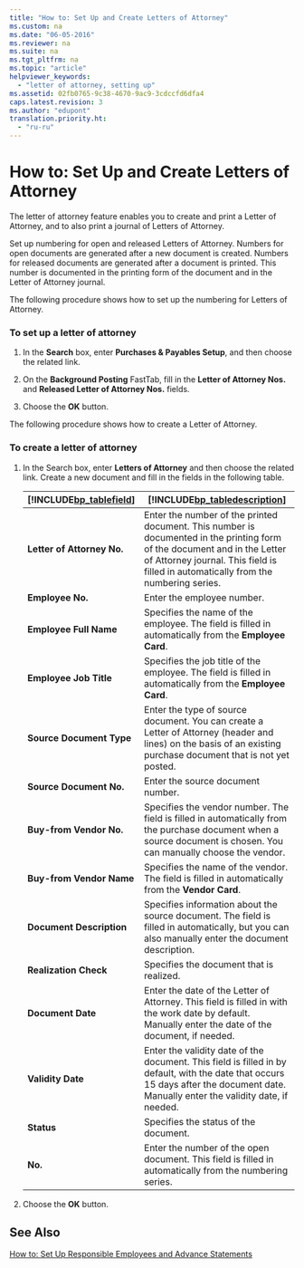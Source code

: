 ```yaml
---
title: "How to: Set Up and Create Letters of Attorney"
ms.custom: na
ms.date: "06-05-2016"
ms.reviewer: na
ms.suite: na
ms.tgt_pltfrm: na
ms.topic: "article"
helpviewer_keywords: 
  - "letter of attorney, setting up"
ms.assetid: 02fb0765-9c38-4670-9ac9-3cdccfd6dfa4
caps.latest.revision: 3
ms.author: "edupont"
translation.priority.ht: 
  - "ru-ru"
---
```

# How to: Set Up and Create Letters of Attorney
The letter of attorney feature enables you to create and print a Letter of Attorney, and to also print a journal of Letters of Attorney.  
  
 Set up numbering for open and released Letters of Attorney. Numbers for open documents are generated after a new document is created. Numbers for released documents are generated after a document is printed. This number is documented in the printing form of the document and in the Letter of Attorney journal.  
  
 The following procedure shows how to set up the numbering for Letters of Attorney.  
  
### To set up a letter of attorney  
  
1.  In the **Search** box, enter **Purchases & Payables Setup**, and then choose the related link.  
  
2.  On the **Background Posting** FastTab, fill in the **Letter of Attorney Nos.** and **Released Letter of Attorney Nos.** fields.  
  
3.  Choose the **OK** button.  
  
 The following procedure shows how to create a Letter of Attorney.  
  
### To create a letter of attorney  
  
1.  In the Search box, enter **Letters of Attorney** and then choose the related link. Create a new document and fill in the fields in the following table.  
  
    |[!INCLUDE[bp_tablefield](../../ApplicationDesign/includes/bp_tablefield_md.md)]|[!INCLUDE[bp_tabledescription](../../ApplicationDesign/includes/bp_tabledescription_md.md)]|  
    |---------------------------------|---------------------------------------|  
    |**Letter of Attorney No.**|Enter the number of the printed document. This number is documented in the printing form of the document and in the Letter of Attorney journal. This field is filled in automatically from the numbering series.|  
    |**Employee No.**|Enter the employee number.|  
    |**Employee Full Name**|Specifies the name of the employee. The field is filled in automatically from the **Employee Card**.|  
    |**Employee Job Title**|Specifies the job title of the employee. The field is filled in automatically from the **Employee Card**.|  
    |**Source Document Type**|Enter the type of source document. You can create a Letter of Attorney \(header and lines\) on the basis of an existing purchase document that is not yet posted.|  
    |**Source Document No.**|Enter the source document number.|  
    |**Buy\-from Vendor No.**|Specifies the vendor number. The field is filled in automatically from the purchase document when a source document is chosen. You can manually choose the vendor.|  
    |**Buy\-from Vendor Name**|Specifies the name of the vendor. The field is filled in automatically from the **Vendor Card**.|  
    |**Document Description**|Specifies information about the source document. The field is filled in automatically, but you can also manually enter the document description.|  
    |**Realization Check**|Specifies the document that is realized.|  
    |**Document Date**|Enter the date of the Letter of Attorney. This field is filled in with the work date by default. Manually enter the date of the document, if needed.|  
    |**Validity Date**|Enter the validity date of the document. This field is filled in by default, with the date that occurs 15 days after the document date. Manually enter the validity date, if needed.|  
    |**Status**|Specifies the status of the document.|  
    |**No.**|Enter the number of the open document. This field is filled in automatically from the numbering series.|  
  
2.  Choose the **OK** button.  
  
## See Also  
 [How to: Set Up Responsible Employees and Advance Statements](../../LocalFunctionalityForMicrosoftDynamicsNav2016/Russia/how-to-set-up-responsible-employees-and-advance-statements.md)
